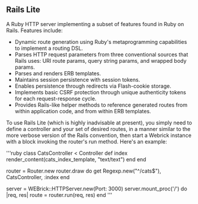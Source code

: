 ## Rails Lite

  A Ruby HTTP server implementing a subset of features found in Ruby on Rails. Features include:

  - Dynamic route generation using Ruby's metaprogramming capabilities to implement a routing DSL.
  - Parses HTTP request parameters from three conventional sources that Rails uses: URI route params, query string params, and wrapped body params.
  - Parses and renders ERB templates.
  - Maintains session persistence with session tokens.
  - Enables persistence through redirects via Flash-cookie storage.
  - Implements basic CSRF protection through unique authenticity tokens for each request-response cycle.
  - Provides Rails-like helper methods to reference generated routes from within application code, and from within ERB templates.

  To use Rails Lite (which is highly inadvisable at present), you simply need to define a controller and your set of desired routes, in a manner similar to the more verbose version of the Rails convention, then start a Webrick instance with a block invoking the router's run method. Here's an example:

  '''ruby
  class CatsController < Controller
    def index
      render_content(cats_index_template, "text/text")
    end
  end

  router = Router.new
  router.draw do
    get Regexp.new("^/cats$"), CatsController, :index
  end


  server = WEBrick::HTTPServer.new(Port: 3000)
  server.mount_proc('/') do |req, res|
    route = router.run(req, res)
  end
  '''
